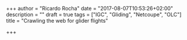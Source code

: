 +++
author = "Ricardo Rocha"
date = "2017-08-07T10:53:26+02:00"
description = ""
draft = true
tags = ["IGC", "Gliding", "Netcoupe", "OLC"]
title = "Crawling the web for glider flights"

+++

